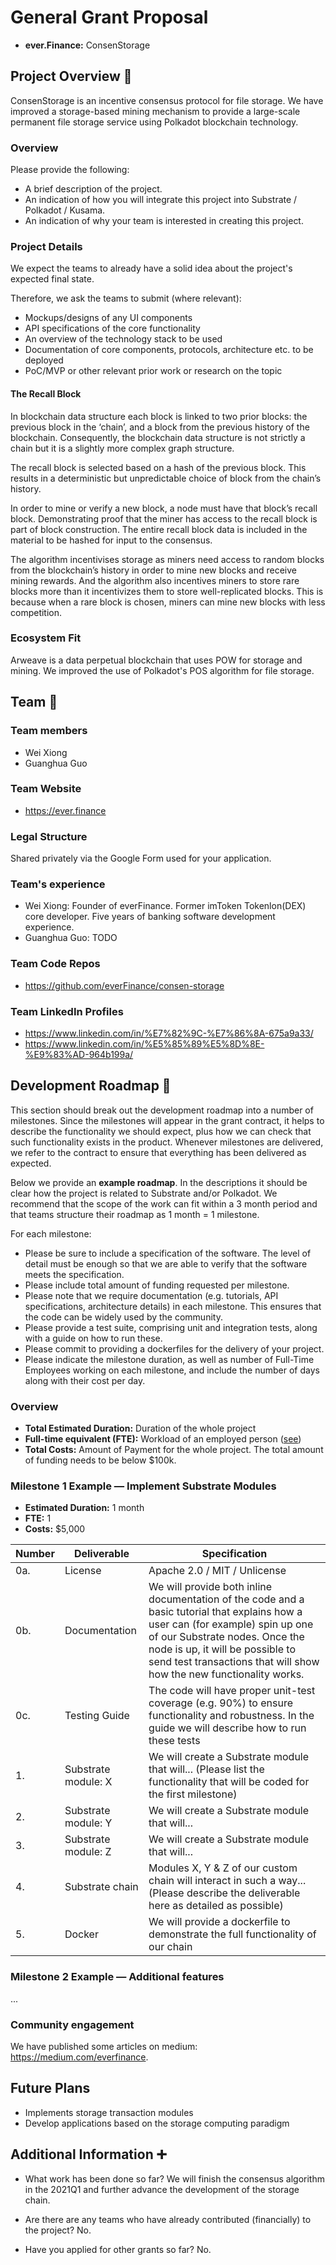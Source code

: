 # General Grant Proposal

* **ever.Finance:** ConsenStorage

## Project Overview :page_facing_up:

ConsenStorage is an incentive consensus protocol for file storage. We have improved a storage-based mining mechanism to provide a large-scale permanent file storage service using Polkadot blockchain technology.

### Overview

Please provide the following:
  * A brief description of the project.
  * An indication of how you will integrate this project into Substrate / Polkadot / Kusama.
  * An indication of why your team is interested in creating this project.

### Project Details 
We expect the teams to already have a solid idea about the project's expected final state.

Therefore, we ask the teams to submit (where relevant):
* Mockups/designs of any UI components
* API specifications of the core functionality
* An overview of the technology stack to be used
* Documentation of core components, protocols, architecture etc. to be deployed
* PoC/MVP or other relevant prior work or research on the topic

#### The Recall Block
In blockchain data structure each block is linked to two prior blocks: the previous block in the ‘chain’, and a block from the previous history of the blockchain. Consequently, the blockchain data structure is not strictly a chain but it is a slightly more complex graph structure.

The recall block is selected based on a hash of the previous block. This results in a deterministic but unpredictable choice of block from the chain’s history.

In order to mine or verify a new block, a node must have that block’s recall block. Demonstrating proof that the miner has access to the recall block is part of block construction. The entire recall block data is included in the material to be hashed for input to the consensus.

The algorithm incentivises storage as miners need access to random blocks from the blockchain’s history in order to mine new blocks and receive mining rewards. And the algorithm also incentives miners to store rare blocks more than it incentivizes them to store well-replicated blocks. This is because when a rare block is chosen, miners can mine new blocks with less competition.

### Ecosystem Fit 
Arweave is a data perpetual blockchain that uses POW for storage and mining. We improved the use of Polkadot's POS algorithm for file storage.

## Team :busts_in_silhouette:

### Team members
* Wei Xiong
* Guanghua Guo

### Team Website	
* https://ever.finance

### Legal Structure 
Shared privately via the Google Form used for your application.

### Team's experience
* Wei Xiong: Founder of everFinance. Former imToken Tokenlon(DEX) core developer. Five years of banking software development experience.
* Guanghua Guo: TODO

### Team Code Repos
* https://github.com/everFinance/consen-storage

### Team LinkedIn Profiles
* https://www.linkedin.com/in/%E7%82%9C-%E7%86%8A-675a9a33/
* https://www.linkedin.com/in/%E5%85%89%E5%8D%8E-%E9%83%AD-964b199a/

## Development Roadmap :nut_and_bolt: 

This section should break out the development roadmap into a number of milestones. Since the milestones will appear in the grant contract, it helps to describe the functionality we should expect, plus how we can check that such functionality exists in the product. Whenever milestones are delivered, we refer to the contract to ensure that everything has been delivered as expected.

Below we provide an **example roadmap**. In the descriptions it should be clear how the project is related to Substrate and/or Polkadot. We recommend that the scope of the work can fit within a 3 month period and that teams structure their roadmap as 1 month = 1 milestone. 

For each milestone:
* Please be sure to include a specification of the software. The level of detail must be enough so that we are able to verify that the software meets the specification.
* Please include total amount of funding requested per milestone.
* Please note that we require documentation (e.g. tutorials, API specifications, architecture details) in each milestone. This ensures that the code can be widely used by the community.
* Please provide a test suite, comprising unit and integration tests, along with a guide on how to run these.
* Please commit to providing a dockerfiles for the delivery of your project. 
* Please indicate the milestone duration, as well as number of Full-Time Employees working on each milestone, and include the number of days along with their cost per day.

### Overview
* **Total Estimated Duration:** Duration of the whole project
* **Full-time equivalent (FTE):**  Workload of an employed person ([see](https://en.wikipedia.org/wiki/Full-time_equivalent)) 
* **Total Costs:** Amount of Payment for the whole project. The total amount of funding needs to be below $100k.

### Milestone 1 Example — Implement Substrate Modules 
* **Estimated Duration:** 1 month
* **FTE:**  1
* **Costs:** $5,000

| Number | Deliverable | Specification |
| ------------- | ------------- | ------------- |
| 0a. | License | Apache 2.0 / MIT / Unlicense |
| 0b. | Documentation | We will provide both inline documentation of the code and a basic tutorial that explains how a user can (for example) spin up one of our Substrate nodes. Once the node is up, it will be possible to send test transactions that will show how the new functionality works. |
| 0c. | Testing Guide | The code will have proper unit-test coverage (e.g. 90%) to ensure functionality and robustness. In the guide we will describe how to run these tests | 
| 1. | Substrate module: X | We will create a Substrate module that will... (Please list the functionality that will be coded for the first milestone) |  
| 2. | Substrate module: Y | We will create a Substrate module that will... |  
| 3. | Substrate module: Z | We will create a Substrate module that will... |  
| 4. | Substrate chain | Modules X, Y & Z of our custom chain will interact in such a way... (Please describe the deliverable here as detailed as possible) |  
| 5. | Docker | We will provide a dockerfile to demonstrate the full functionality of our chain |

### Milestone 2 Example — Additional features
...

### Community engagement

We have published some articles on medium: https://medium.com/everfinance. 

## Future Plans
* Implements storage transaction modules
* Develop applications based on the storage computing paradigm

## Additional Information :heavy_plus_sign: 

* What work has been done so far?
We will finish the consensus algorithm in the 2021Q1 and further advance the development of the storage chain.

* Are there are any teams who have already contributed (financially) to the project?
No.

* Have you applied for other grants so far?
No.
